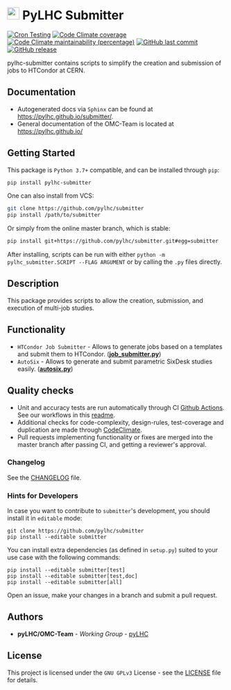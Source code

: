 # <img src="https://twiki.cern.ch/twiki/pub/BEABP/Logos/OMC_logo.png" height="28"> PyLHC Submitter

[![Cron Testing](https://github.com/pylhc/submitter/workflows/Cron%20Testing/badge.svg)](https://github.com/pylhc/submitter/actions?query=workflow%3A%22Cron+Testing%22)
[![Code Climate coverage](https://img.shields.io/codeclimate/coverage/pylhc/submitter.svg?style=popout)](https://codeclimate.com/github/pylhc/submitter)
[![Code Climate maintainability (percentage)](https://img.shields.io/codeclimate/maintainability-percentage/pylhc/submitter.svg?style=popout)](https://codeclimate.com/github/pylhc/submitter)
[![GitHub last commit](https://img.shields.io/github/last-commit/pylhc/submitter.svg?style=popout)](https://github.com/pylhc/submitter/)
[![GitHub release](https://img.shields.io/github/release/pylhc/submitter.svg?style=popout)](https://github.com/pylhc/submitter/)

pylhc-submitter contains scripts to simplify the creation and submission of jobs to HTCondor at CERN.

## Documentation

- Autogenerated docs via `Sphinx` can be found at <https://pylhc.github.io/submitter/>.
- General documentation of the OMC-Team is located at <https://pylhc.github.io/>

## Getting Started

This package is `Python 3.7+` compatible, and can be installed through `pip`:
```bash
pip install pylhc-submitter
```

One can also install from VCS:
```bash
git clone https://github.com/pylhc/submitter
pip install /path/to/submitter
```

Or simply from the online master branch, which is stable:
```bash
pip install git+https://github.com/pylhc/submitter.git#egg=submitter
```

After installing, scripts can be run with either `python -m pylhc_submitter.SCRIPT --FLAG ARGUMENT` or by calling the `.py` files directly.

## Description

This package provides scripts to allow the creation, submission, and execution of multi-job studies.

## Functionality

- `HTCondor Job Submitter` - Allows to generate jobs based on a templates and submit them to HTCondor. ([**job_submitter.py**](pylhc_submitter/job_submitter.py))
- `AutoSix` - Allows to generate and submit parametric SixDesk studies easily. ([**autosix.py**](pylhc_submitter/autosix.py))

## Quality checks

- Unit and accuracy tests are run automatically through CI [Github Actions](https://github.com/pylhc/submitter/actions). See our workflows in this [readme](.github/workflows/README.md).
- Additional checks for code-complexity, design-rules, test-coverage and duplication are made through [CodeClimate](https://codeclimate.com/github/pylhc/submitter).
- Pull requests implementing functionality or fixes are merged into the master branch after passing CI, and getting a reviewer's approval.

### Changelog

See the [CHANGELOG](CHANGELOG.md) file.

### Hints for Developers

In case you want to contribute to `submitter`'s development, you should install it in `editable` mode:
```
git clone https://github.com/pylhc/submitter
pip install --editable submitter
```

You can install extra dependencies (as defined in `setup.py`) suited to your use case with the following commands:
```
pip install --editable submitter[test]
pip install --editable submitter[test,doc]
pip install --editable submitter[all]
```

Open an issue, make your changes in a branch and submit a pull request.

## Authors

* **pyLHC/OMC-Team** - *Working Group* - [pyLHC](https://github.com/orgs/pylhc/teams/omc-team)

## License

This project is licensed under the `GNU GPLv3` License - see the [LICENSE](LICENSE) file for details.
